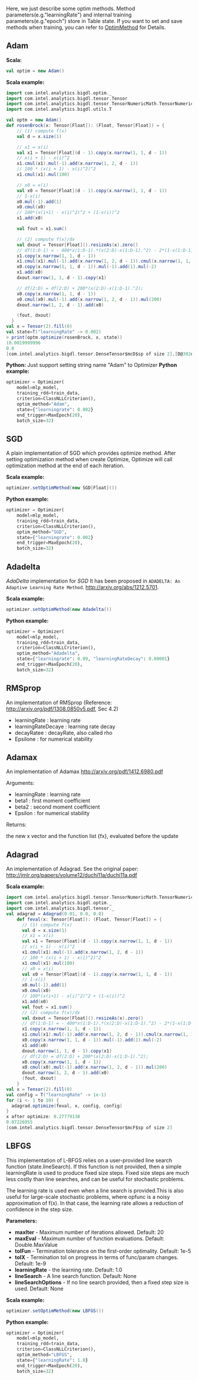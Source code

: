Here, we just describe some optim methods. Method parameters(e.g."learningRate") and internal training parameters(e.g."epoch") store in Table state.
If you want to set and save methods when training, you can refer to [OptimMethod](OptimMethod.md) for Details.
## Adam ##

**Scala:**
```scala
val optim = new Adam()
```
**Scala example:**
```scala
import com.intel.analytics.bigdl.optim._
import com.intel.analytics.bigdl.tensor.Tensor
import com.intel.analytics.bigdl.tensor.TensorNumericMath.TensorNumeric.NumericFloat
import com.intel.analytics.bigdl.utils.T

val optm = new Adam()
def rosenBrock(x: Tensor[Float]): (Float, Tensor[Float]) = {
    // (1) compute f(x)
    val d = x.size(1)

    // x1 = x(i)
    val x1 = Tensor[Float](d - 1).copy(x.narrow(1, 1, d - 1))
    // x(i + 1) - x(i)^2
    x1.cmul(x1).mul(-1).add(x.narrow(1, 2, d - 1))
    // 100 * (x(i + 1) - x(i)^2)^2
    x1.cmul(x1).mul(100)

    // x0 = x(i)
    val x0 = Tensor[Float](d - 1).copy(x.narrow(1, 1, d - 1))
    // 1-x(i)
    x0.mul(-1).add(1)
    x0.cmul(x0)
    // 100*(x(i+1) - x(i)^2)^2 + (1-x(i))^2
    x1.add(x0)

    val fout = x1.sum()

    // (2) compute f(x)/dx
    val dxout = Tensor[Float]().resizeAs(x).zero()
    // df(1:D-1) = - 400*x(1:D-1).*(x(2:D)-x(1:D-1).^2) - 2*(1-x(1:D-1));
    x1.copy(x.narrow(1, 1, d - 1))
    x1.cmul(x1).mul(-1).add(x.narrow(1, 2, d - 1)).cmul(x.narrow(1, 1, d - 1)).mul(-400)
    x0.copy(x.narrow(1, 1, d - 1)).mul(-1).add(1).mul(-2)
    x1.add(x0)
    dxout.narrow(1, 1, d - 1).copy(x1)

    // df(2:D) = df(2:D) + 200*(x(2:D)-x(1:D-1).^2);
    x0.copy(x.narrow(1, 1, d - 1))
    x0.cmul(x0).mul(-1).add(x.narrow(1, 2, d - 1)).mul(200)
    dxout.narrow(1, 2, d - 1).add(x0)

    (fout, dxout)
  }  
val x = Tensor(2).fill(0)
val state=T("learningRate" -> 0.002)
> print(optm.optimize(rosenBrock, x, state))
(0.0019999996
0.0
[com.intel.analytics.bigdl.tensor.DenseTensor$mcD$sp of size 2],[D@302d88d8)
```
**Python:**
Just support setting string name "Adam" to Optimizer
**Python example:**
```python           
optimizer = Optimizer(
    model=mlp_model,
    training_rdd=train_data,
    criterion=ClassNLLCriterion(),
    optim_method="Adam",
    state={"learningrate": 0.002}
    end_trigger=MaxEpoch(20),
    batch_size=32)

```
## SGD ##
A plain implementation of SGD which provides optimize method. After setting 
optimization method when create Optimize, Optimize will call optimization method at the end of 
each iteration.
 
**Scala example:**
```scala
optimizer.setOptimMethod(new SGD[Float]())
```

**Python example:**
```python                 
optimizer = Optimizer(
    model=mlp_model,
    training_rdd=train_data,
    criterion=ClassNLLCriterion(),
    optim_method="SGD",
    state={"learningrate": 0.002}
    end_trigger=MaxEpoch(20),
    batch_size=32)
```

## Adadelta ##
*AdaDelta* implementation for *SGD* 
It has been proposed in `ADADELTA: An Adaptive Learning Rate Method`.
http://arxiv.org/abs/1212.5701.

**Scala example:**
```scala
optimizer.setOptimMethod(new Adadelta())

```
**Python example:**
```python
optimizer = Optimizer(
    model=mlp_model,
    training_rdd=train_data,
    criterion=ClassNLLCriterion(),
    optim_method="Adadelta",
    state={"learningrate": 0.09, "learningRateDecay": 0.00001}
    end_trigger=MaxEpoch(20),
    batch_size=32)
```

## RMSprop ##

An implementation of RMSprop (Reference: http://arxiv.org/pdf/1308.0850v5.pdf, Sec 4.2)
* learningRate : learning rate
* learningRateDecaye : learning rate decay
* decayRatee : decayRate, also called rho
* Epsilone : for numerical stability

## Adamax ##

An implementation of Adamax http://arxiv.org/pdf/1412.6980.pdf

Arguments:

* learningRate : learning rate
* beta1 : first moment coefficient
* beta2 : second moment coefficient
* Epsilon : for numerical stability

Returns:

the new x vector and the function list {fx}, evaluated before the update

## Adagrad ##
 An implementation of Adagrad. See the original paper:
 <http://jmlr.org/papers/volume12/duchi11a/duchi11a.pdf>

**Scala example:**
```scala
import com.intel.analytics.bigdl.tensor.TensorNumericMath.TensorNumeric.NumericFloat
import com.intel.analytics.bigdl.optim._
import com.intel.analytics.bigdl.tensor._
val adagrad = Adagrad(0.01, 0.0, 0.0)
    def feval(x: Tensor[Float]): (Float, Tensor[Float]) = {
      // (1) compute f(x)
      val d = x.size(1)
      // x1 = x(i)
      val x1 = Tensor[Float](d - 1).copy(x.narrow(1, 1, d - 1))
      // x(i + 1) - x(i)^2
      x1.cmul(x1).mul(-1).add(x.narrow(1, 2, d - 1))
      // 100 * (x(i + 1) - x(i)^2)^2
      x1.cmul(x1).mul(100)
      // x0 = x(i)
      val x0 = Tensor[Float](d - 1).copy(x.narrow(1, 1, d - 1))
      // 1-x(i)
      x0.mul(-1).add(1)
      x0.cmul(x0)
      // 100*(x(i+1) - x(i)^2)^2 + (1-x(i))^2
      x1.add(x0)
      val fout = x1.sum()
      // (2) compute f(x)/dx
      val dxout = Tensor[Float]().resizeAs(x).zero()
      // df(1:D-1) = - 400*x(1:D-1).*(x(2:D)-x(1:D-1).^2) - 2*(1-x(1:D-1));
      x1.copy(x.narrow(1, 1, d - 1))
      x1.cmul(x1).mul(-1).add(x.narrow(1, 2, d - 1)).cmul(x.narrow(1, 1, d - 1)).mul(-400)
      x0.copy(x.narrow(1, 1, d - 1)).mul(-1).add(1).mul(-2)
      x1.add(x0)
      dxout.narrow(1, 1, d - 1).copy(x1)
      // df(2:D) = df(2:D) + 200*(x(2:D)-x(1:D-1).^2);
      x0.copy(x.narrow(1, 1, d - 1))
      x0.cmul(x0).mul(-1).add(x.narrow(1, 2, d - 1)).mul(200)
      dxout.narrow(1, 2, d - 1).add(x0)
      (fout, dxout)
    }
val x = Tensor(2).fill(0)
val config = T("learningRate" -> 1e-1)
for (i <- 1 to 10) {
  adagrad.optimize(feval, x, config, config)
}
x after optimize: 0.27779138
0.07226955
[com.intel.analytics.bigdl.tensor.DenseTensor$mcF$sp of size 2]
```

## LBFGS ##
This implementation of L-BFGS relies on a user-provided line search function
(state.lineSearch). If this function is not provided, then a simple learningRate
is used to produce fixed size steps. Fixed size steps are much less costly than line
searches, and can be useful for stochastic problems.

The learning rate is used even when a line search is provided.This is also useful for
large-scale stochastic problems, where opfunc is a noisy approximation of f(x). In that
case, the learning rate allows a reduction of confidence in the step size.

**Parameters:**
* **maxIter** - Maximum number of iterations allowed. Default: 20
* **maxEval** - Maximum number of function evaluations. Default: Double.MaxValue
* **tolFun** - Termination tolerance on the first-order optimality. Default: 1e-5
* **tolX** - Termination tol on progress in terms of func/param changes. Default: 1e-9
* **learningRate** - the learning rate. Default: 1.0
* **lineSearch** - A line search function. Default: None
* **lineSearchOptions** - If no line search provided, then a fixed step size is used. Default: None

**Scala example:**
```scala
optimizer.setOptimMethod(new LBFGS())
```

**Python example:**
```python       
optimizer = Optimizer(
    model=mlp_model,
    training_rdd=train_data,
    criterion=ClassNLLCriterion(),
    optim_method="LBFGS",
    state={"learningRate": 1.0}
    end_trigger=MaxEpoch(20),
    batch_size=32)
```



